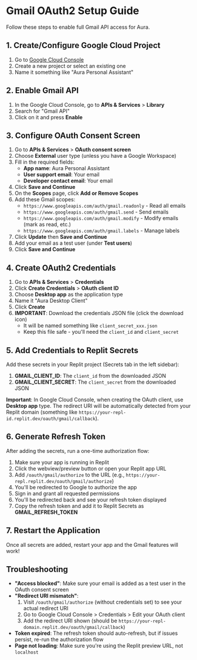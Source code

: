 # Gmail OAuth2 Setup Guide

Follow these steps to enable full Gmail API access for Aura.

## 1. Create/Configure Google Cloud Project

1. Go to [Google Cloud Console](https://console.cloud.google.com/)
2. Create a new project or select an existing one
3. Name it something like "Aura Personal Assistant"

## 2. Enable Gmail API

1. In the Google Cloud Console, go to **APIs & Services** > **Library**
2. Search for "Gmail API"
3. Click on it and press **Enable**

## 3. Configure OAuth Consent Screen

1. Go to **APIs & Services** > **OAuth consent screen**
2. Choose **External** user type (unless you have a Google Workspace)
3. Fill in the required fields:
   - **App name**: Aura Personal Assistant
   - **User support email**: Your email
   - **Developer contact email**: Your email
4. Click **Save and Continue**
5. On the **Scopes** page, click **Add or Remove Scopes**
6. Add these Gmail scopes:
   - `https://www.googleapis.com/auth/gmail.readonly` - Read all emails
   - `https://www.googleapis.com/auth/gmail.send` - Send emails
   - `https://www.googleapis.com/auth/gmail.modify` - Modify emails (mark as read, etc.)
   - `https://www.googleapis.com/auth/gmail.labels` - Manage labels
7. Click **Update** then **Save and Continue**
8. Add your email as a test user (under **Test users**)
9. Click **Save and Continue**

## 4. Create OAuth2 Credentials

1. Go to **APIs & Services** > **Credentials**
2. Click **Create Credentials** > **OAuth client ID**
3. Choose **Desktop app** as the application type
4. Name it "Aura Desktop Client"
5. Click **Create**
6. **IMPORTANT**: Download the credentials JSON file (click the download icon)
   - It will be named something like `client_secret_xxx.json`
   - Keep this file safe - you'll need the `client_id` and `client_secret`

## 5. Add Credentials to Replit Secrets

Add these secrets in your Replit project (Secrets tab in the left sidebar):

1. **GMAIL_CLIENT_ID**: The `client_id` from the downloaded JSON
2. **GMAIL_CLIENT_SECRET**: The `client_secret` from the downloaded JSON

**Important**: In Google Cloud Console, when creating the OAuth client, use **Desktop app** type. The redirect URI will be automatically detected from your Replit domain (something like `https://your-repl-id.replit.dev/oauth/gmail/callback`).

## 6. Generate Refresh Token

After adding the secrets, run a one-time authorization flow:

1. Make sure your app is running in Replit
2. Click the webview/preview button or open your Replit app URL
3. Add `/oauth/gmail/authorize` to the URL (e.g., `https://your-repl.replit.dev/oauth/gmail/authorize`)
4. You'll be redirected to Google to authorize the app
5. Sign in and grant all requested permissions
6. You'll be redirected back and see your refresh token displayed
7. Copy the refresh token and add it to Replit Secrets as **GMAIL_REFRESH_TOKEN**

## 7. Restart the Application

Once all secrets are added, restart your app and the Gmail features will work!

## Troubleshooting

- **"Access blocked"**: Make sure your email is added as a test user in the OAuth consent screen
- **"Redirect URI mismatch"**: 
  1. Visit `/oauth/gmail/authorize` (without credentials set) to see your actual redirect URI
  2. Go to Google Cloud Console > Credentials > Edit your OAuth client
  3. Add the redirect URI shown (should be `https://your-repl-domain.replit.dev/oauth/gmail/callback`)
- **Token expired**: The refresh token should auto-refresh, but if issues persist, re-run the authorization flow
- **Page not loading**: Make sure you're using the Replit preview URL, not `localhost`
